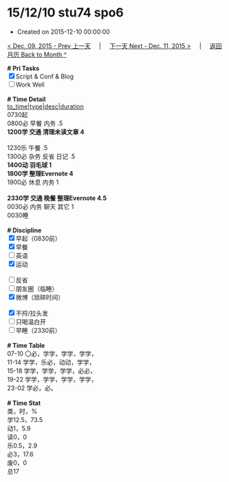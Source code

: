 # 15/12/10 stu74 spo6

- Created on 2015-12-10 00:00:00

[< Dec. 09, 2015 - Prev 上一天](/_archived/lifelogs/2015/12/d09.md) &nbsp; &nbsp; | &nbsp; &nbsp; [下一天 Next - Dec. 11, 2015 >](/_archived/lifelogs/2015/12/d11.md) &nbsp; &nbsp; |  &nbsp; &nbsp; [返回月历 Back to Month ^](/_archived/lifelogs/2015/12/index.md)
<br/>    <div><b># Pri Tasks</b></div>    <div><input checked="true" type="checkbox"/>Script &amp; Conf &amp; Blog</div>    <div><input type="checkbox"/>Work Well</div>    <div><br/></div>    <div><b># Time Detail</b></div>    <div><u>to_time|type|desc|duration</u></div>    <div>0730起</div>    <div>0800必 早餐 内务 .5</div>    <div><b>1200学 交通 清理未读文章 4</b></div>    <div><br/></div>    <div>1230乐 午餐 .5</div>    <div>1300必 杂务 反省 日记 .5</div>    <div><b>1400动 羽毛球 1</b></div>    <div><b>1800学 整理Evernote 4</b></div>    <div>1900必 休息 内务 1</div>    <div><br/></div>    <div><b>2330学 交通 晚餐 整理Evernote 4.5</b></div>    <div>0030必 内务 聊天 其它 1</div>    <div>0030睡</div>    <div><br/></div>    <div><b># Discipline</b></div>    <div><input checked="true" type="checkbox"/>早起（0830前）</div>    <div><input checked="true" type="checkbox"/>早餐</div>    <div><input type="checkbox"/>英语</div>    <div><input checked="true" type="checkbox"/>运动</div>    <div><br/></div>    <div><input type="checkbox"/>反省</div>    <div><input type="checkbox"/>朋友圈（临睡）</div>    <div><input checked="true" type="checkbox"/>微博（琐碎时间）</div>    <div><br/></div>    <div><input checked="true" type="checkbox"/>不捋/拉头发</div>    <div><input type="checkbox"/>只喝温白开</div>    <div><input type="checkbox"/>早睡（2330前）</div>    <div><br/></div>    <div><b># Time Table</b></div>    <div>07-10 〇必，学学，学学，学学，</div>    <div>11-14 学学，乐必，动动，学学，</div>    <div>15-18 学学，学学，学学，必必，</div>    <div>19-22 学学，学学，学学，学学，</div>    <div>23-02 学必，必。</div>    <div><br/></div>    <div><b># Time Stat</b></div>    <div>类，时，%</div>    <div>学12.5，73.5</div>    <div>动1，5.9</div>    <div>读0，0</div>    <div>乐0.5，2.9</div>    <div>必3，17.6</div>    <div>废0，0</div>    <div>总17</div>
